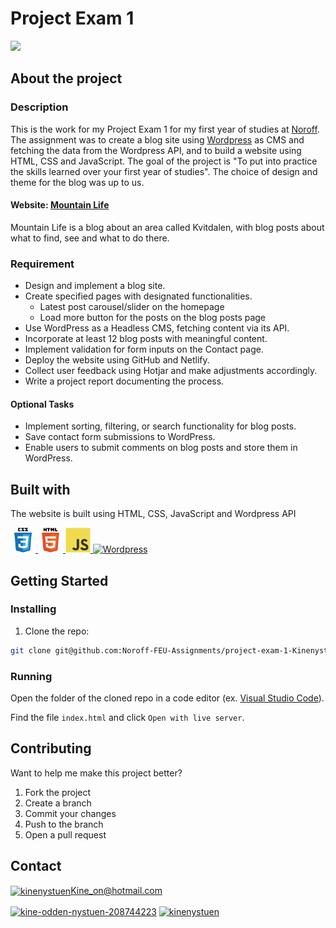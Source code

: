 
# Project Exam 1
<a href="https://mountainlife.netlify.app/"> <img src="https://kineon.netlify.app/img/Homepage_MountainLife.png" /></a>

## About the project

### Description 
This is the work for my Project Exam 1 for my first year of studies at [Noroff](https://www.noroff.no/). The assignment was to create a blog site using [Wordpress](https://wordpress.org/) as CMS and fetching the data from the Wordpress API, and to build a website using HTML, CSS and JavaScript. The goal of the project is "To put into practice the skills learned over your first year of studies". The choice of design and theme for the blog was up to us.

#### Website: [Mountain Life](https://mountainlife.netlify.app/)
Mountain Life is a blog about an area called Kvitdalen, with blog posts about what to find, see and what to do there.

### Requirement

- Design and implement a blog site.
- Create specified pages with designated functionalities.
  - Latest post carousel/slider on the homepage
  - Load more button for the posts on the blog posts page
- Use WordPress as a Headless CMS, fetching content via its API.
- Incorporate at least 12 blog posts with meaningful content.
- Implement validation for form inputs on the Contact page.
- Deploy the website using GitHub and Netlify.
- Collect user feedback using Hotjar and make adjustments accordingly.
- Write a project report documenting the process.

#### Optional Tasks
- Implement sorting, filtering, or search functionality for blog posts.
- Save contact form submissions to WordPress.
- Enable users to submit comments on blog posts and store them in WordPress.

## Built with
The website is built using HTML, CSS, JavaScript and Wordpress API
<p align="left"> 
  <a href="https://www.w3schools.com/css/" target="_blank" rel="noreferrer"> <img src="https://raw.githubusercontent.com/devicons/devicon/master/icons/css3/css3-original-wordmark.svg" alt="css3" width="40" height="40"/> </a> 
  <a href="https://www.w3.org/html/" target="_blank" rel="noreferrer"> <img src="https://raw.githubusercontent.com/devicons/devicon/master/icons/html5/html5-original-wordmark.svg" alt="html5" width="40" height="40"/> </a> 
  <a href="https://developer.mozilla.org/en-US/docs/Web/JavaScript" target="_blank" rel="noreferrer"> <img src="https://raw.githubusercontent.com/devicons/devicon/master/icons/javascript/javascript-original.svg" alt="javascript" width="40" height="40"/> </a> 
  <a href="https://wordpress.org/" target="_blank" rel="noreferrer"> <img src="https://upload.wikimedia.org/wikipedia/commons/9/93/Wordpress_Blue_logo.png" alt="Wordpress" width="40" height="40"/> </a> 
</p>


## Getting Started

### Installing

1. Clone the repo:

```bash
git clone git@github.com:Noroff-FEU-Assignments/project-exam-1-Kinenystuen.git
```
### Running
Open the folder of the cloned repo in a code editor (ex. [Visual Studio Code](https://code.visualstudio.com/)).

Find the file ```index.html``` and click ```Open with live server```.

## Contributing
Want to help me make this project better?
1. Fork the project
2. Create a branch
3. Commit your changes
4. Push to the branch
5. Open a pull request

## Contact 
<a href="https://instagram.com/kinenystuen" target="blank"><img align="center" src="https://download.logo.wine/logo/Outlook.com/Outlook.com-Logo.wine.png" alt="kinenystuen" height="30" width="40" />Kine_on@hotmail.com</a>
<p align="left">
<a href="https://linkedin.com/in/kine-odden-nystuen-208744223" target="blank"><img align="center" src="https://raw.githubusercontent.com/rahuldkjain/github-profile-readme-generator/master/src/images/icons/Social/linked-in-alt.svg" alt="kine-odden-nystuen-208744223" height="30" width="40" /></a>
<a href="https://instagram.com/kinenystuen" target="blank"><img align="center" src="https://raw.githubusercontent.com/rahuldkjain/github-profile-readme-generator/master/src/images/icons/Social/instagram.svg" alt="kinenystuen" height="30" width="40" /></a>
</p>
